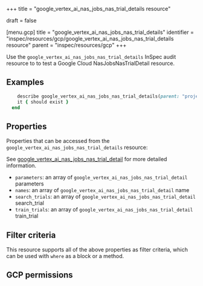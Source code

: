 +++
title = "google_vertex_ai_nas_jobs_nas_trial_details resource"

draft = false


[menu.gcp]
title = "google_vertex_ai_nas_jobs_nas_trial_details"
identifier = "inspec/resources/gcp/google_vertex_ai_nas_jobs_nas_trial_details resource"
parent = "inspec/resources/gcp"
+++

Use the `google_vertex_ai_nas_jobs_nas_trial_details` InSpec audit resource to to test a Google Cloud NasJobsNasTrialDetail resource.

## Examples

```ruby
    describe google_vertex_ai_nas_jobs_nas_trial_details(parent: "projects/#{gcp_project_id}/locations/#{nas_jobs_nas_trial_detail['region']}/nasJobs/#{nas_jobs_nas_trial_detail['nasJob']}", region: ' value_region') do
    it { should exist }
  end
```

## Properties

Properties that can be accessed from the `google_vertex_ai_nas_jobs_nas_trial_details` resource:

See [google_vertex_ai_nas_jobs_nas_trial_detail](google_vertex_ai_nas_jobs_nas_trial_detail) for more detailed information.

  * `parameters`: an array of `google_vertex_ai_nas_jobs_nas_trial_detail` parameters
  * `names`: an array of `google_vertex_ai_nas_jobs_nas_trial_detail` name
  * `search_trials`: an array of `google_vertex_ai_nas_jobs_nas_trial_detail` search_trial
  * `train_trials`: an array of `google_vertex_ai_nas_jobs_nas_trial_detail` train_trial

## Filter criteria

This resource supports all of the above properties as filter criteria, which can be used
with `where` as a block or a method.

## GCP permissions
